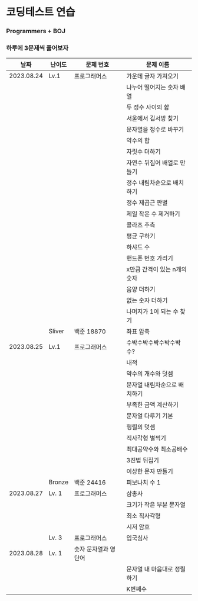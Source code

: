 # 코딩테스트 연습

### Programmers + BOJ

### 하루에 3문제씩 풀어보자

| 날짜 | 난이도 | 문제 번호 | 문제 이름 |
| -- | -- | -- | -- |
|2023.08.24 | Lv.1 | 프로그래머스 | 가운데 글자 가져오기
| | |  | 나누어 떨어지는 숫자 배열
| | |  | 두 정수 사이의 합
| | |  | 서울에서 김서방 찾기
| | |  | 문자열을 정수로 바꾸기
| | |  | 약수의 합
| | |  | 자릿수 더하기
| | |  | 자연수 뒤집어 배열로 만들기
| | |  | 정수 내림차순으로 배치하기
| | |  | 정수 제곱근 판별
| | |  | 제일 작은 수 제거하기
| | |  | 콜라츠 추측
| | |  | 평균 구하기
| | |  | 하샤드 수
| | |  | 핸드폰 번호 가리기
| | |  | x만큼 간격이 있는 n개의 숫자
| | |  | 음양 더하기
| | |  | 없는 숫자 더하기
| | |  | 나머지가 1이 되는 수 찾기
| | Sliver | 백준 18870 | 좌표 압축
| 2023.08.25 | Lv.1 | 프로그래머스 | 수박수박수박수박수박수?
| | | | 내적
| | | | 약수의 개수와 덧셈
| | | | 문자열 내림차순으로 배치하기
| | | | 부족한 금액 계산하기
| | | | 문자열 다루기 기본
| | | | 행렬의 덧셈
| | | | 직사각형 별찍기
| | | | 최대공약수와 최소공배수
| | | | 3진법 뒤집기
| | | | 이상한 문자 만들기
| | Bronze | 백준 24416 | 피보나치 수 1
| 2023.08.27 | Lv. 1 | 프로그래머스 | 삼총사
| | | | 크기가 작은 부분 문자열
| | | | 최소 직사각형
| | | | 시저 암호
| | Lv. 3 | 프로그래머스 | 입국심사
| 2023.08.28 | Lv. 1 | 숫자 문자열과 영단어
| | | | 문자열 내 마음대로 정렬하기
| | | | K번째수
